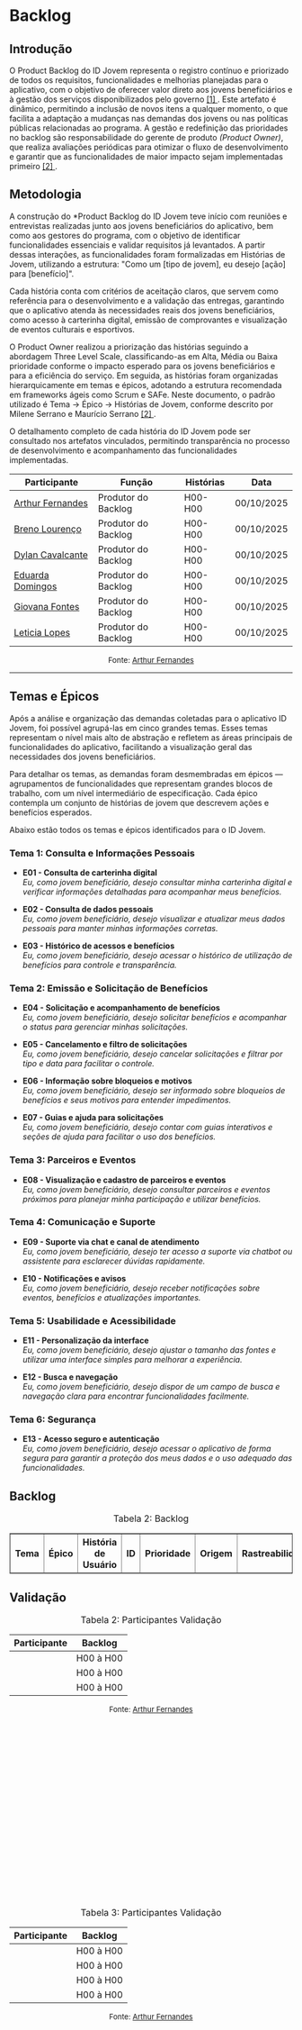 # Backlog

## Introdução

O Product Backlog do ID Jovem representa o registro contínuo e priorizado de todos os requisitos, funcionalidades e melhorias planejadas para o aplicativo, com o objetivo de oferecer valor direto aos jovens beneficiários e à gestão dos serviços disponibilizados pelo governo <a id="TEC1" href="#RP1">[1] </a>. Este artefato é dinâmico, permitindo a inclusão de novos itens a qualquer momento, o que facilita a adaptação a mudanças nas demandas dos jovens ou nas políticas públicas relacionadas ao programa. A gestão e redefinição das prioridades no backlog são responsabilidade do gerente de produto _(Product Owner)_, que realiza avaliações periódicas para otimizar o fluxo de desenvolvimento e garantir que as funcionalidades de maior impacto sejam implementadas primeiro <a id="TEC2" href="#RP2">[2] </a>.

## Metodologia

A construção do *Product Backlog do ID Jovem teve início com reuniões e entrevistas realizadas junto aos jovens beneficiários do aplicativo, bem como aos gestores do programa, com o objetivo de identificar funcionalidades essenciais e validar requisitos já levantados. A partir dessas interações, as funcionalidades foram formalizadas em Histórias de Jovem, utilizando a estrutura: "Como um [tipo de jovem], eu desejo [ação] para [benefício]".

Cada história conta com critérios de aceitação claros, que servem como referência para o desenvolvimento e a validação das entregas, garantindo que o aplicativo atenda às necessidades reais dos jovens beneficiários, como acesso à carterinha digital, emissão de comprovantes e visualização de eventos culturais e esportivos.  

O Product Owner realizou a priorização das histórias seguindo a abordagem Three Level Scale, classificando-as em Alta, Média ou Baixa prioridade conforme o impacto esperado para os jovens beneficiários e para a eficiência do serviço. Em seguida, as histórias foram organizadas hierarquicamente em temas e épicos, adotando a estrutura recomendada em frameworks ágeis como Scrum e SAFe. Neste documento, o padrão utilizado é Tema → Épico → Histórias de Jovem, conforme descrito por Milene Serrano e Maurício Serrano <a id="TEC2" href="#RP2">[2] </a>.

O detalhamento completo de cada história do ID Jovem pode ser consultado nos artefatos vinculados, permitindo transparência no processo de desenvolvimento e acompanhamento das funcionalidades implementadas.


<div align="center">
<table>
  <thead>
    <tr>
      <th>Participante</th>
      <th>Função</th>
      <th>Histórias</th>
      <th>Data</th>
    </tr>
  </thead>
  <tbody>
    <tr>
      <td><a href="https://github.com/arthurfernandesj">Arthur Fernandes</a></td>
      <td>Produtor do Backlog</td>
      <td>H00-H00</td>
      <td>00/10/2025</td>
    </tr>
    <tr>
      <td><a href="https://github.com/BrenoLTeixeira">Breno Lourenço</a></td>
      <td>Produtor do Backlog</td>
      <td>H00-H00</td>
      <td>00/10/2025</td>
    </tr>
    <tr>
      <td><a href="https://github.com/dylancavalcante">Dylan Cavalcante</a></td>
      <td>Produtor do Backlog</td>
      <td>H00-H00</td>
      <td>00/10/2025</td>
    </tr>
    <tr>
      <td><a href="https://github.com/eduardar0">Eduarda Domingos</a></td>
      <td>Produtor do Backlog</td>
      <td>H00-H00</td>
      <td>00/10/2025</td>
    </tr>
    <tr>
      <td><a href="https://github.com/GiovanaFontesS">Giovana Fontes</a></td>
      <td>Produtor do Backlog</td>
      <td>H00-H00</td>
      <td>00/10/2025</td>
    </tr>
    <tr>
      <td><a href="https://github.com/leticialopes20">Leticia Lopes</a></td>
      <td>Produtor do Backlog</td>
      <td>H00-H00</td>
      <td>00/10/2025</td>
    </tr>
  </tbody>
</table>
</div>

<p style="text-align: center; font-size: 10pt;">Fonte: <a href="https://github.com/arthurfernandesj">Arthur Fernandes</a></p>

---

## Temas e Épicos

Após a análise e organização das demandas coletadas para o aplicativo ID Jovem, foi possível agrupá-las em cinco grandes temas. Esses temas representam o nível mais alto de abstração e refletem as áreas principais de funcionalidades do aplicativo, facilitando a visualização geral das necessidades dos jovens beneficiários.  

Para detalhar os temas, as demandas foram desmembradas em épicos — agrupamentos de funcionalidades que representam grandes blocos de trabalho, com um nível intermediário de especificação. Cada épico contempla um conjunto de histórias de jovem que descrevem ações e benefícios esperados.  

Abaixo estão todos os temas e épicos identificados para o ID Jovem.

<a name="tema1"></a>


### Tema 1: Consulta e Informações Pessoais

- **E01 - Consulta de carterinha digital**  
  *Eu, como jovem beneficiário, desejo consultar minha carterinha digital e verificar informações detalhadas para acompanhar meus benefícios.*

- **E02 - Consulta de dados pessoais**  
  *Eu, como jovem beneficiário, desejo visualizar e atualizar meus dados pessoais para manter minhas informações corretas.*

- **E03 - Histórico de acessos e benefícios**  
  *Eu, como jovem beneficiário, desejo acessar o histórico de utilização de benefícios para controle e transparência.*

<a name="tema2"></a>

### Tema 2: Emissão e Solicitação de Benefícios

- **E04 - Solicitação e acompanhamento de benefícios**  
  *Eu, como jovem beneficiário, desejo solicitar benefícios e acompanhar o status para gerenciar minhas solicitações.*

- **E05 - Cancelamento e filtro de solicitações**  
  *Eu, como jovem beneficiário, desejo cancelar solicitações e filtrar por tipo e data para facilitar o controle.*

- **E06 - Informação sobre bloqueios e motivos**  
  *Eu, como jovem beneficiário, desejo ser informado sobre bloqueios de benefícios e seus motivos para entender impedimentos.*

- **E07 - Guias e ajuda para solicitações**  
  *Eu, como jovem beneficiário, desejo contar com guias interativos e seções de ajuda para facilitar o uso dos benefícios.*

<a name="tema3"></a>

### Tema 3: Parceiros e Eventos

- **E08 - Visualização e cadastro de parceiros e eventos**  
  *Eu, como jovem beneficiário, desejo consultar parceiros e eventos próximos para planejar minha participação e utilizar benefícios.*

<a name="tema4"></a>

### Tema 4: Comunicação e Suporte

- **E09 - Suporte via chat e canal de atendimento**  
  *Eu, como jovem beneficiário, desejo ter acesso a suporte via chatbot ou assistente para esclarecer dúvidas rapidamente.*

- **E10 - Notificações e avisos**  
  *Eu, como jovem beneficiário, desejo receber notificações sobre eventos, benefícios e atualizações importantes.*

<a name="tema5"></a>

### Tema 5: Usabilidade e Acessibilidade

- **E11 - Personalização da interface**  
  *Eu, como jovem beneficiário, desejo ajustar o tamanho das fontes e utilizar uma interface simples para melhorar a experiência.*

- **E12 - Busca e navegação**  
  *Eu, como jovem beneficiário, desejo dispor de um campo de busca e navegação clara para encontrar funcionalidades facilmente.*

<a name="tema6"></a>

### Tema 6: Segurança

- **E13 - Acesso seguro e autenticação**  
  *Eu, como jovem beneficiário, desejo acessar o aplicativo de forma segura para garantir a proteção dos meus dados e o uso adequado das funcionalidades.*


## Backlog

<font size="3"><p style="text-align: center">Tabela 2: Backlog</p></font>
<center>

<table border="1" cellspacing="0" cellpadding="4">
  <thead>
    <tr>
      <th>Tema</th>
      <th>Épico</th>
      <th>História de Usuário</th>
      <th>ID</th>
      <th>Prioridade</th>
      <th>Origem</th>
      <th>Rastreabilidade</th>
    </tr>
  </thead>
  <tbody>
  </tbody>
</table>
</center>

## Validação

<font size="3"><p style="text-align: center">Tabela 2: Participantes Validação</p></font>

<center>
    <table>
    <thead>
        <tr>
        <th>Participante</th>
        <th>Backlog</th>
        </tr>
    </thead>
    <tbody>
        <tr>
        <td></td>
        <td>H00 à H00</td>
        </tr>
        <tr>
        <td></td>
        <td>H00 à H00</td>
        </tr>
        <tr>
        <td></td>
        <td>H00 à H00</td>
        </tr>
    </tbody>
    </table>
</center>

<font size="2"><p style="text-align: center">Fonte: [Arthur Fernandes](https://github.com/arthurfernandesj)</p></font>

<p align="center">
  <iframe width="560" height="315" src="" title="YouTube video player" frameborder="0" allow="accelerometer; autoplay; clipboard-write; encrypted-media; gyroscope; picture-in-picture; web-share" referrerpolicy="strict-origin-when-cross-origin" allowfullscreen></iframe>
</p>



<font size="3"><p style="text-align: center">Tabela 3: Participantes Validação</p></font>

<center>
    <table>
    <thead>
        <tr>
        <th>Participante</th>
        <th>Backlog</th>
        </tr>
    </thead>
    <tbody>
        <tr>
        <td></td>
        <td>H00 à H00</td>
        </tr>
        <tr>
        <td></td>
        <td>H00 à H00</td>
        </tr>
        <tr>
        <td></td>
        <td>H00 à H00</td>
        </tr>
        <tr>
        <td></td>
        <td>H00 à H00</td>
        </tr>
    </tbody>
    </table>
</center>

<font size="2"><p style="text-align: center">Fonte: [Arthur Fernandes](https://github.com/arthurfernandesj)</p></font>

<p style="text-align: center">
  <iframe width="560" height="315" src="" title="YouTube video player" frameborder="0" allow="accelerometer; autoplay; clipboard-write; encrypted-media; gyroscope; picture-in-picture; web-share" referrerpolicy="strict-origin-when-cross-origin" allowfullscreen></iframe>
</p>
---


##  Referências Bibliográficas




##  Histórico de Versão

| Versão | Data | Descrição | Autor(es) | Revisor(es) |
|--------|------|-----------|-----------|-------------|
| 1.0 | 18/10/2025 | Criação do Documento: Introdução, Metodologia e Backlog  | [Arthur](https://github.com/arthurfernandesj) | [ Leticia ](https://github.com/leticialopes20) |








